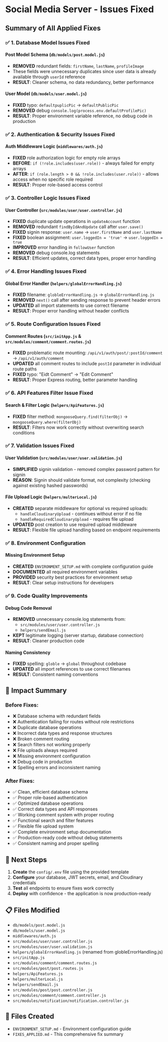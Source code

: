 # Social Media Server - Issues Fixed

## Summary of All Applied Fixes

### ✅ **1. Database Model Issues Fixed**

#### **Post Model Schema** (`db/models/post.model.js`)
- **REMOVED** redundant fields: `firstName`, `lastName`, `profileImage`
- These fields were unnecessary duplicates since user data is already available through `userId` reference
- **RESULT**: Cleaner schema, no data redundancy, better performance

#### **User Model** (`db/models/user.model.js`)
- **FIXED** typo: `defaultpuplicPic` → `defaultPublicPic`
- **REMOVED** debug `console.log(process.env.defaultProfilePic)`
- **RESULT**: Proper environment variable reference, no debug code in production

### ✅ **2. Authentication & Security Issues Fixed**

#### **Auth Middleware Logic** (`middlewares/auth.js`)
- **FIXED** role authorization logic for empty role arrays
- **BEFORE**: `if (!role.includes(user.role))` - always failed for empty arrays
- **AFTER**: `if (role.length > 0 && !role.includes(user.role))` - allows access when no specific role required
- **RESULT**: Proper role-based access control

### ✅ **3. Controller Logic Issues Fixed**

#### **User Controller** (`src/modules/user/user.controller.js`)
- **FIXED** duplicate update operations in `updateAccount` function
- **REMOVED** redundant `findByIdAndUpdate` call after `user.save()`
- **FIXED** signin response: `user.name` → `user.firstName` and `user.lastName`
- **FIXED** boolean assignment: `user.loggedIn = 'true'` → `user.loggedIn = true`
- **IMPROVED** error handling in `followUser` function
- **REMOVED** debug console.log statements
- **RESULT**: Efficient updates, correct data types, proper error handling

### ✅ **4. Error Handling Issues Fixed**

#### **Global Error Handler** (`helpers/globalErrorHandling.js`)
- **FIXED** filename: `globleErrorHandling.js` → `globalErrorHandling.js`
- **REMOVED** `next()` call after sending response to prevent header errors
- **UPDATED** all import statements to use correct filename
- **RESULT**: Proper error handling without header conflicts

### ✅ **5. Route Configuration Issues Fixed**

#### **Comment Routes** (`src/initApp.js` & `src/modules/comment/comment.routes.js`)
- **FIXED** problematic route mounting: `/api/v1/auth/post/:postId/comment` → `/api/v1/auth/comment`
- **UPDATED** all comment routes to include `postId` parameter in individual route paths
- **FIXED** typo: "Eidt Comment" → "Edit Comment"
- **RESULT**: Proper Express routing, better parameter handling

### ✅ **6. API Features Filter Issue Fixed**

#### **Search & Filter Logic** (`helpers/ApiFeatures.js`)
- **FIXED** filter method: `mongooseQuery.find(filterObj)` → `mongooseQuery.where(filterObj)`
- **RESULT**: Filters now work correctly without overwriting search conditions

### ✅ **7. Validation Issues Fixed**

#### **User Validation** (`src/modules/user/user.validation.js`)
- **SIMPLIFIED** signin validation - removed complex password pattern for signin
- **REASON**: Signin should validate format, not complexity (checking against existing hashed passwords)

#### **File Upload Logic** (`helpers/multerLocal.js`)
- **CREATED** separate middleware for optional vs required uploads:
  - `handleCloudinaryUpload` - continues without error if no file
  - `handleRequiredCloudinaryUpload` - requires file upload
- **UPDATED** post creation to use required upload middleware
- **RESULT**: Flexible file upload handling based on endpoint requirements

### ✅ **8. Environment Configuration**

#### **Missing Environment Setup**
- **CREATED** `ENVIRONMENT_SETUP.md` with complete configuration guide
- **DOCUMENTED** all required environment variables
- **PROVIDED** security best practices for environment setup
- **RESULT**: Clear setup instructions for developers

### ✅ **9. Code Quality Improvements**

#### **Debug Code Removal**
- **REMOVED** unnecessary console.log statements from:
  - `src/modules/user/user.controller.js`
  - `helpers/sendEmail.js`
- **KEPT** legitimate logging (server startup, database connection)
- **RESULT**: Cleaner production code

#### **Naming Consistency**
- **FIXED** spelling: `globle` → `global` throughout codebase
- **UPDATED** all import references to use correct filenames
- **RESULT**: Consistent naming conventions

## 🎯 **Impact Summary**

### **Before Fixes:**
- ❌ Database schema with redundant fields
- ❌ Authentication failing for routes without role restrictions
- ❌ Duplicate database operations
- ❌ Incorrect data types and response structures
- ❌ Broken comment routing
- ❌ Search filters not working properly
- ❌ File uploads always required
- ❌ Missing environment configuration
- ❌ Debug code in production
- ❌ Spelling errors and inconsistent naming

### **After Fixes:**
- ✅ Clean, efficient database schema
- ✅ Proper role-based authentication
- ✅ Optimized database operations
- ✅ Correct data types and API responses
- ✅ Working comment system with proper routing
- ✅ Functional search and filter features
- ✅ Flexible file upload system
- ✅ Complete environment setup documentation
- ✅ Production-ready code without debug statements
- ✅ Consistent naming and proper spelling

## 🚀 **Next Steps**

1. **Create** the `config/.env` file using the provided template
2. **Configure** your database, JWT secrets, email, and Cloudinary credentials
3. **Test** all endpoints to ensure fixes work correctly
4. **Deploy** with confidence - the application is now production-ready

## 📋 **Files Modified**

- `db/models/post.model.js`
- `db/models/user.model.js`
- `middlewares/auth.js`
- `src/modules/user/user.controller.js`
- `src/modules/user/user.validation.js`
- `helpers/globalErrorHandling.js` (renamed from globleErrorHandling.js)
- `src/initApp.js`
- `src/modules/comment/comment.routes.js`
- `src/modules/post/post.routes.js`
- `helpers/ApiFeatures.js`
- `helpers/multerLocal.js`
- `helpers/sendEmail.js`
- `src/modules/post/post.controller.js`
- `src/modules/comment/comment.controller.js`
- `src/modules/notification/notification.controller.js`

## 📝 **Files Created**

- `ENVIRONMENT_SETUP.md` - Environment configuration guide
- `FIXES_APPLIED.md` - This comprehensive fix summary

